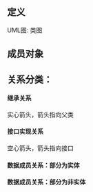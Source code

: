 
## 定义
UML图: 类图

## 成员对象


## 关系分类：
#### 继承关系
实心箭头，箭头指向父类

#### 接口实现关系
空心箭头，箭头指向接口
#### 数据成员关系：部分为实体
#### 数据成员关系：部分为非实体

